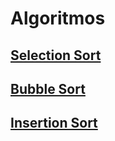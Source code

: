# Algoritmos

## [Selection Sort](/selection)

## [Bubble Sort](/bubble)

## [Insertion Sort](/insertion)